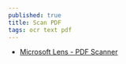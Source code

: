 ```yaml
---
published: true
title: Scan PDF
tags: ocr text pdf
---
```

- [Microsoft Lens - PDF Scanner](https://play.google.com/store/apps/details?id=com.microsoft.office.officelens)
